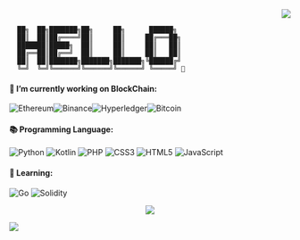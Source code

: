 <!--
**Armruo/Armruo** is a ✨ _special_ ✨ repository because its `README.md` (this file) appears on your GitHub profile.

Here are some ideas to get you started:

- 🔭 I’m currently working on ...
- 🌱 I’m currently learning ...
- 👯 I’m looking to collaborate on ...
- 🤔 I’m looking for help with ...
- 💬 Ask me about ...
- 📫 How to reach me: ...
- 😄 Pronouns: ...
- ⚡ Fun fact: ...
🎯🧩🔓

### Hi there 👋
-->
<div align="right"><img src="https://visitor-badge.laobi.icu/badge?page_id=armruo.armruo.readme.md"> </div>

```
  ██╗  ██╗███████╗██╗     ██╗      ██████╗
  ██║  ██║██╔════╝██║     ██║     ██╔═══██╗
  ███████║█████╗  ██║     ██║     ██║   ██║
  ██╔══██║██╔══╝  ██║     ██║     ██║   ██║
  ██║  ██║███████╗███████╗███████╗╚██████╔╝
  ╚═╝  ╚═╝╚══════╝╚══════╝╚══════╝ ╚═════╝ 👋
```


#### 🔭 I’m currently working on BlockChain: 

![Ethereum](https://img.shields.io/badge/Ethereum-3C3C3D?style=for-the-badge&logo=Ethereum&logoColor=white)![Binance](https://img.shields.io/badge/Binance-FCD535?style=for-the-badge&logo=binance&logoColor=white)![Hyperledger](https://img.shields.io/badge/hyperledger-2F3134?style=for-the-badge&logo=hyperledger&logoColor=white)![Bitcoin](https://img.shields.io/badge/Bitcoin-000?style=for-the-badge&logo=bitcoin&logoColor=white)

#### 📚 Programming Language:
![Python](https://img.shields.io/badge/python-3670A0?style=for-the-badge&logo=python&logoColor=ffdd54)
![Kotlin](https://img.shields.io/badge/kotlin-%237F52FF.svg?style=for-the-badge&logo=kotlin&logoColor=white)
![PHP](https://img.shields.io/badge/php-%23777BB4.svg?style=for-the-badge&logo=php&logoColor=white)
![CSS3](https://img.shields.io/badge/css3-%231572B6.svg?style=for-the-badge&logo=css3&logoColor=white)
![HTML5](https://img.shields.io/badge/html5-%23E34F26.svg?style=for-the-badge&logo=html5&logoColor=white)
![JavaScript](https://img.shields.io/badge/javascript-%23323330.svg?style=for-the-badge&logo=javascript&logoColor=%23F7DF1E)

#### 🌱 Learning:
![Go](https://img.shields.io/badge/go-%2300ADD8.svg?style=for-the-badge&logo=go&logoColor=white)
![Solidity](https://img.shields.io/badge/Solidity-%23363636.svg?style=for-the-badge&logo=solidity&logoColor=white)


<div align="center"> <img src="https://stats.justsong.cn/api/csdn?id=qq_43412005"> </div>


<p align="left">
  <img align="left" src="https://stats.justsong.cn/api/leetcode?username=luvu&cn=true" />
</p>
